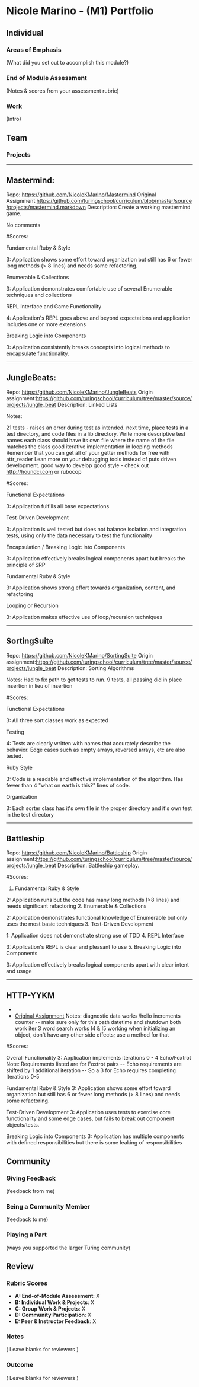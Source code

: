 # Nicole Marino - (M1) Portfolio

## Individual

### Areas of Emphasis

(What did you set out to accomplish this module?)

### End of Module Assessment

(Notes & scores from your assessment rubric)

### Work



(Intro)

## Team

### Projects


---------------

## Mastermind:

Repo: https://github.com/NicoleKMarino/Mastermind
Original Assignment:https://github.com/turingschool/curriculum/blob/master/source/projects/mastermind.markdown
Description: Create a working mastermind game. 

No comments

#Scores: 

Fundamental Ruby & Style

3: Application shows some effort toward organization but still has 6 or fewer long methods (> 8 lines) and needs some refactoring.

Enumerable & Collections

3: Application demonstrates comfortable use of several Enumerable techniques and collections

REPL Interface and Game Functionality

4: Application's REPL goes above and beyond expectations and application includes one or more extensions

Breaking Logic into Components

3: Application consistently breaks concepts into logical methods to encapsulate functionality.

---------------

## JungleBeats:

Repo: https://github.com/NicoleKMarino/JungleBeats
Origin assignment:https://github.com/turingschool/curriculum/tree/master/source/projects/jungle_beat
Description: Linked Lists 


Notes:

21 tests - raises an error during test as intended.
next time, place tests in a test directory, and code files in a lib directory.
Write more descriptive test names
each class should have its own file where the name of the file matches the class
good iterative implementation in looping methods
Remember that you can get all of your getter methods for free with attr_reader
Lean more on your debugging tools instead of puts driven development.
good way to develop good style - check out http://houndci.com or rubocop

#Scores:

Functional Expectations

3: Application fulfills all base expectations

Test-Driven Development

3: Application is well tested but does not balance isolation and integration tests, using only the data necessary to test the functionality

Encapsulation / Breaking Logic into Components

3: Application effectively breaks logical components apart but breaks the principle of SRP

Fundamental Ruby & Style

3: Application shows strong effort towards organization, content, and refactoring

Looping or Recursion

3: Application makes effective use of loop/recursion techniques

---------------

## SortingSuite

Repo: https://github.com/NicoleKMarino/SortingSuite
Origin assignment:https://github.com/turingschool/curriculum/tree/master/source/projects/jungle_beat
Description: Sorting Algorithms 

Notes:
Had to fix path to get tests to run.
9 tests, all passing
did in place insertion in lieu of insertion

#Scores:

Functional Expectations

3: All three sort classes work as expected

Testing

4: Tests are clearly written with names that accurately describe the behavior. Edge cases such as empty arrays, reversed arrays, etc are also tested.

Ruby Style

3: Code is a readable and effective implementation of the algorithm. Has fewer than 4 "what on earth is this?" lines of code.


Organization

3: Each sorter class has it's own file in the proper directory and it's own test in the test directory

---------------
## Battleship

Repo: https://github.com/NicoleKMarino/Battleship
Origin assignment:https://github.com/turingschool/curriculum/tree/master/source/projects/jungle_beat
Description: Battleship gameplay. 

#Scores:

1. Fundamental Ruby & Style

2: Application runs but the code has many long methods (>8 lines) and needs significant refactoring
2. Enumerable & Collections

2: Application demonstrates functional knowledge of Enumerable but only uses the most basic techniques
3. Test-Driven Development

1: Application does not demonstrate strong use of TDD
4. REPL Interface

3: Application's REPL is clear and pleasant to use
5. Breaking Logic into Components

3: Application effectively breaks logical components apart with clear intent and usage

---------------

## HTTP-YYKM

* [GitHub URL]: https://github.com/NicoleKMarino/HTTP-YYKM
* [Original Assignment]()
Notes:
diagnostic data works
/hello increments counter -- make sure only for this path
datetime and shutdown both work
iter 3 word search works
I4 & I5 working
when initializing an object, don't have any other side effects; use a method for that


#Scores:

Overall Functionality
3: Application implements iterations 0 - 4
Echo/Foxtrot Note: Requirements listed are for Foxtrot pairs -- Echo requirements are shifted by 1 additional iteration -- So a 3 for Echo requires completing Iterations 0-5


Fundamental Ruby & Style
3: Application shows some effort toward organization but still has 6 or fewer long methods (> 8 lines) and needs some refactoring.


Test-Driven Development
3: Application uses tests to exercise core functionality and some edge cases, but fails to break out component objects/tests.


Breaking Logic into Components
3: Application has multiple components with defined responsibilities but there is some leaking of responsibilities


## Community

### Giving Feedback

(feedback from me)

### Being a Community Member

(feedback to me)

### Playing a Part

(ways you supported the larger Turing community)

## Review

### Rubric Scores

* **A: End-of-Module Assessment**: X
* **B: Individual Work & Projects**: X
* **C: Group Work & Projects**: X
* **D: Community Participation**: X
* **E: Peer & Instructor Feedback**: X

### Notes

( Leave blanks for reviewers )

### Outcome

( Leave blanks for reviewers )

